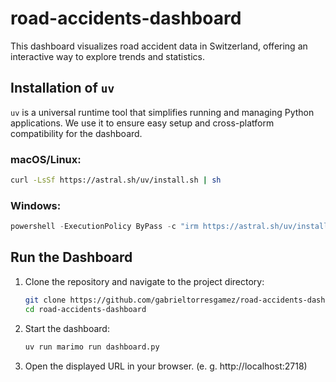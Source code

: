 # road-accidents-dashboard 

This dashboard visualizes road accident data in Switzerland, offering an interactive way to explore trends and statistics.  

## Installation of `uv`

`uv` is a universal runtime tool that simplifies running and managing Python applications. We use it to ensure easy setup and cross-platform compatibility for the dashboard.  

### macOS/Linux:  
```bash
curl -LsSf https://astral.sh/uv/install.sh | sh
```

### Windows:  
```powershell
powershell -ExecutionPolicy ByPass -c "irm https://astral.sh/uv/install.ps1 | iex"
```

## Run the Dashboard  

1. Clone the repository and navigate to the project directory:  
   ```bash
   git clone https://github.com/gabrieltorresgamez/road-accidents-dashboard.git
   cd road-accidents-dashboard
   ```

2. Start the dashboard:  
   ```bash
   uv run marimo run dashboard.py
   ```

3. Open the displayed URL in your browser. (e. g. http://localhost:2718)
